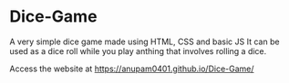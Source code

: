 # Dice-Game
A very simple dice game made using HTML, CSS and basic JS
It can be used as a dice roll while you play anthing that involves rolling a dice.

Access the website at https://anupam0401.github.io/Dice-Game/
